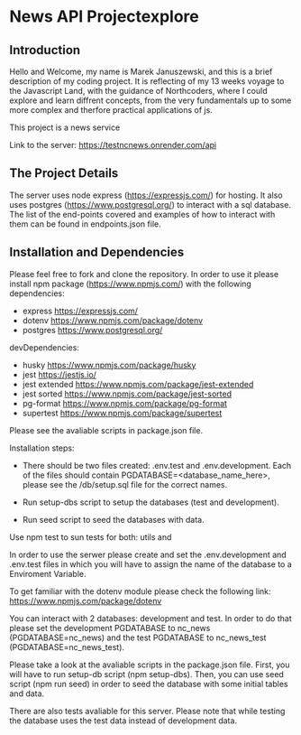 # News API Projectexplore

## Introduction

Hello and Welcome, my name is Marek Januszewski, and this is a brief description of my coding project.
It is reflecting of my 13 weeks voyage to the Javascript Land, with the guidance of Northcoders, where I could explore and learn diffrent concepts, from the very fundamentals up to some more complex and therfore practical applications of js.

This project is a news service

Link to the server: https://testncnews.onrender.com/api

## The Project Details

The server uses node express (https://expressjs.com/) for hosting. It also uses postgres (https://www.postgresql.org/) to interact with a sql database.
The list of the end-points covered and examples of how to interact with them can be found in endpoints.json file.

## Installation and Dependencies

Please feel free to fork and clone the repository. In order to use it please install npm package (https://www.npmjs.com/) with the following dependencies:

- express https://expressjs.com/
- dotenv https://www.npmjs.com/package/dotenv
- postgres https://www.postgresql.org/

devDependencies:

- husky https://www.npmjs.com/package/husky
- jest https://jestjs.io/
- jest extended https://www.npmjs.com/package/jest-extended
- jest sorted https://www.npmjs.com/package/jest-sorted
- pg-format https://www.npmjs.com/package/pg-format
- supertest https://www.npmjs.com/package/supertest

Please see the avaliable scripts in package.json file.

Installation steps:

- There should be two files created: .env.test and .env.development. Each of the files should contain PGDATABASE=<database_name_here>, please see the /db/setup.sql file for the correct names.

- Run setup-dbs script to setup the databases (test and development).

- Run seed script to seed the databases with data.

Use npm test to sun tests for both: utils and

In order to use the serwer please create and set the .env.development and .env.test files in which you will have to assign the name of the database to a Enviroment Variable.

To get familiar with the dotenv module please check the following link: https://www.npmjs.com/package/dotenv

You can interact with 2 databases: development and test.
In order to do that please set the development PGDATABASE to nc_news (PGDATABASE=nc_news) and the test PGDATABASE to nc_news_test (PGDATABASE=nc_news_test).

Please take a look at the avaliable scripts in the package.json file.
First, you will have to run setup-db script (npm setup-dbs).
Then, you can use seed script (npm run seed) in order to seed the database with some initial tables and data.

There are also tests avaliable for this server. Please note that while testing the database uses the test data instead of development data.
